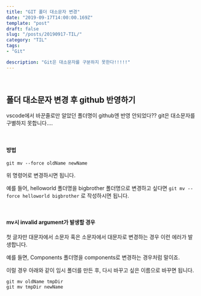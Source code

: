 ```yaml
---
title: "GIT 폴더 대소문자 변경"
date: "2019-09-17T14:00:00.169Z"
template: "post"
draft: false
slug: "/posts/20190917-TIL/"
category: "TIL"
tags:
- "Git"

description: "Git은 대소문자를 구분하지 못한다!!!!!"
---
```


<br>

## 폴더 대소문자 변경 후 github 반영하기

vscode에서 바꾼줄로만 알았던 폴더명이 github엔 반영 안되었다??
git은 대소문자를 구별하지 못합니다....

<br>

#### 방법

```
git mv --force oldName newName
```

위 명령어로 변경하시면 됩니다.

예를 들어, helloworld 폴더명을 bigbrother 폴더명으로 변경하고 싶다면 `git mv --force helloworld bigbrother` 로 작성하시면 됩니다.

<br>

#### mv시 invalid argument가 발생할 경우

첫 글자만 대문자에서 소문자 혹은 소문자에서 대문자로 변경하는 경우 이런 에러가 발생합니다.

예를 들면, Components 폴더명을 components로 변경하는 경우처럼 말이죠.

이럴 경우 아래와 같이 임시 폴더를 만든 후, 다시 바꾸고 싶은 이름으로 바꾸면 됩니다.

```
git mv oldName tmpDir
git mv tmpDir newName
```
